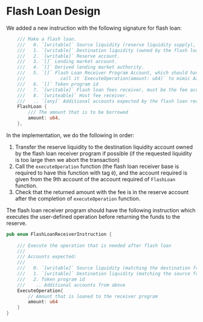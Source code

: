 # Flash Loan Design

We added a new instruction with the following signature for flash loan:
```rust
    /// Make a flash loan.
    ///   0. `[writable]` Source liquidity (reserve liquidity supply), minted by reserve liquidity mint
    ///   1. `[writable]` Destination liquidity (owned by the flash loan receiver program)
    ///   2. `[writable]` Reserve account.
    ///   3. `[]` Lending market account.
    ///   4. `[]` Derived lending market authority.
    ///   5. `[]` Flash Loan Receiver Program Account, which should have a function (which we will
    ///             call it `ExecuteOperation(amount: u64)` to mimic Aave flash loan) that has tag of 0.
    ///   6. `[]` Token program id
    ///   7. `[writable]` Flash loan fees receiver, must be the fee account specified at InitReserve.
    ///   8. `[writeable]` Host fee receiver.
    ///   .. `[any]` Additional accounts expected by the flash loan receiver program
    FlashLoan {
        /// The amount that is to be borrowed
        amount: u64,
    },
```

In the implementation, we do the following in order:
1. Transfer the reserve liquidity to the destination liquidity account owned by the flash loan receiver program if possible (if the requested liquidity is too large then we abort the transaction)
2. Call the `executeOperation` function (the flash loan receiver base is required to have this function with tag `0`), and the account required is given from the 9th account of the account required of `FlashLoan` function.
3. Check that the returned amount with the fee is in the reserve account after the completion of `executeOperation` function.

The flash loan receiver program should have the following instruction which executes the user-defined operation before returning the funds to the reserve.

```rust
pub enum FlashLoanReceiverInstruction {
	
    /// Execute the operation that is needed after flash loan
    ///
    /// Accounts expected:
    ///
    ///   0. `[writable]` Source liquidity (matching the destination from above)
    ///   1. `[writable]` Destination liquidity (matching the source from above)
    ///   2. Token program id
    ///    .. Additional accounts from above
	ExecuteOperation{
		// Amount that is loaned to the receiver program
        amount: u64
    }
}

```
